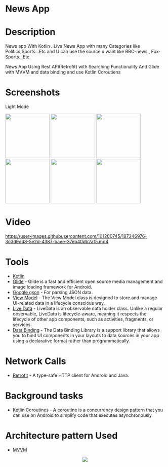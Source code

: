 # News App

# Description
News app With Kotlin . Live News App with many Categories like Politics,Sports...Etc and U can use the source u want like BBC-news , Fox-Sports...Etc.

News App Using Rest API(Retrofit) with Searching Functionality And Glide with MVVM and data binding and use Kotlin Coroutiens
# Screenshots
Light Mode

<div>
  <img src="https://user-images.githubusercontent.com/101200745/187248426-23e7367b-a044-4009-8fe3-df63f31243a5.png"  width="140">
  <img src="https://user-images.githubusercontent.com/101200745/187242169-f8bda5d1-10c4-4b48-85ed-a2dff0f4b45f.png"  width="140">
  <img src="https://user-images.githubusercontent.com/101200745/187242183-5d98fd78-609e-4d13-8148-ddc3071a3120.png"  width="140">
  <img src="https://user-images.githubusercontent.com/101200745/187242384-6acbe916-42ac-4ca9-8fcd-0df060bb0422.png"  width="140">
  <img src="https://user-images.githubusercontent.com/101200745/187242258-a0f2cb92-c0a1-44b1-9c1c-340fff399346.png"  width="140">
  <img src="https://user-images.githubusercontent.com/101200745/187242334-0a843535-20b3-4083-9976-e1c39d3f3fc4.png"  width="140">
</div>

# Video
https://user-images.githubusercontent.com/101200745/187246976-3c3d9dd8-5e2d-4387-baee-37eb40db2af5.mp4


# Tools
* [Kotlin](https://kotlinlang.org/) 
* [Glide](https://github.com/bumptech/glide) - Glide is a fast and efficient open source media management and image loading framework for Android.
* [Google gson](https://github.com/google/gson) - For parsing JSON data.
* [View Model](https://bit.ly/3e43P79) - The View Model class is designed to store and manage UI-related data in a lifecycle conscious way.
* [Live Data](https://bit.ly/3KuahQR) - LiveData is an observable data holder class. Unlike a regular observable, LiveData is lifecycle-aware, meaning it respects the lifecycle of other app components, such as activities, fragments, or services.
* [Data Binding](https://bit.ly/3PVsjNc) - The Data Binding Library is a support library that allows you to bind UI components in your layouts to data sources in your app using a declarative format rather than programmatically.

# Network Calls
* [Retrofit](https://square.github.io/retrofit/) - A type-safe HTTP client for Android and Java.

# Background tasks
* [Kotlin Coroutines](https://bit.ly/3Kq3ec3) - A coroutine is a concurrency design pattern that you can use on Android to simplify code that executes asynchronously.

# Architecture pattern Used
* [MVVM](https://developer.android.com/jetpack/guide)

<p align="center">

<img src="https://user-images.githubusercontent.com/86564639/166422026-4a5f4f9b-44b6-44c7-b4c6-852be532b41f.png">
</p>

